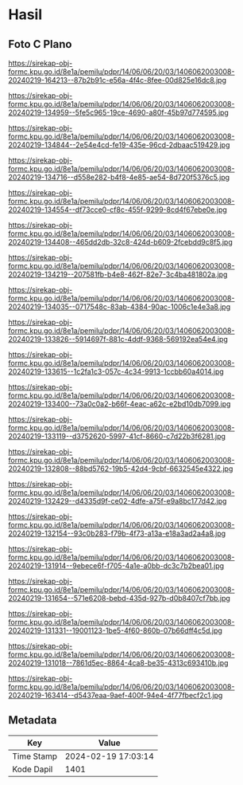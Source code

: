 # Hasil

## Foto C Plano

https://sirekap-obj-formc.kpu.go.id/8e1a/pemilu/pdpr/14/06/06/20/03/1406062003008-20240219-164213--87b2b91c-e56a-4f4c-8fee-00d825e16dc8.jpg

https://sirekap-obj-formc.kpu.go.id/8e1a/pemilu/pdpr/14/06/06/20/03/1406062003008-20240219-134959--5fe5c965-19ce-4690-a80f-45b97d774595.jpg

https://sirekap-obj-formc.kpu.go.id/8e1a/pemilu/pdpr/14/06/06/20/03/1406062003008-20240219-134844--2e54e4cd-fe19-435e-96cd-2dbaac519429.jpg

https://sirekap-obj-formc.kpu.go.id/8e1a/pemilu/pdpr/14/06/06/20/03/1406062003008-20240219-134716--d558e282-b4f8-4e85-ae54-8d720f5376c5.jpg

https://sirekap-obj-formc.kpu.go.id/8e1a/pemilu/pdpr/14/06/06/20/03/1406062003008-20240219-134554--df73cce0-cf8c-455f-9299-8cd4f67ebe0e.jpg

https://sirekap-obj-formc.kpu.go.id/8e1a/pemilu/pdpr/14/06/06/20/03/1406062003008-20240219-134408--465dd2db-32c8-424d-b609-2fcebdd9c8f5.jpg

https://sirekap-obj-formc.kpu.go.id/8e1a/pemilu/pdpr/14/06/06/20/03/1406062003008-20240219-134219--207581fb-b4e8-462f-82e7-3c4ba481802a.jpg

https://sirekap-obj-formc.kpu.go.id/8e1a/pemilu/pdpr/14/06/06/20/03/1406062003008-20240219-134035--0717548c-83ab-4384-90ac-1006c1e4e3a8.jpg

https://sirekap-obj-formc.kpu.go.id/8e1a/pemilu/pdpr/14/06/06/20/03/1406062003008-20240219-133826--5914697f-881c-4ddf-9368-569192ea54e4.jpg

https://sirekap-obj-formc.kpu.go.id/8e1a/pemilu/pdpr/14/06/06/20/03/1406062003008-20240219-133615--1c2fa1c3-057c-4c34-9913-1ccbb60a4014.jpg

https://sirekap-obj-formc.kpu.go.id/8e1a/pemilu/pdpr/14/06/06/20/03/1406062003008-20240219-133400--73a0c0a2-b66f-4eac-a62c-e2bd10db7099.jpg

https://sirekap-obj-formc.kpu.go.id/8e1a/pemilu/pdpr/14/06/06/20/03/1406062003008-20240219-133119--d3752620-5997-41cf-8660-c7d22b3f6281.jpg

https://sirekap-obj-formc.kpu.go.id/8e1a/pemilu/pdpr/14/06/06/20/03/1406062003008-20240219-132808--88bd5762-19b5-42d4-9cbf-6632545e4322.jpg

https://sirekap-obj-formc.kpu.go.id/8e1a/pemilu/pdpr/14/06/06/20/03/1406062003008-20240219-132429--d4335d9f-ce02-4dfe-a75f-e9a8bc177d42.jpg

https://sirekap-obj-formc.kpu.go.id/8e1a/pemilu/pdpr/14/06/06/20/03/1406062003008-20240219-132154--93c0b283-f79b-4f73-a13a-e18a3ad2a4a8.jpg

https://sirekap-obj-formc.kpu.go.id/8e1a/pemilu/pdpr/14/06/06/20/03/1406062003008-20240219-131914--9ebece6f-f705-4a1e-a0bb-dc3c7b2bea01.jpg

https://sirekap-obj-formc.kpu.go.id/8e1a/pemilu/pdpr/14/06/06/20/03/1406062003008-20240219-131654--571e6208-bebd-435d-927b-d0b8407cf7bb.jpg

https://sirekap-obj-formc.kpu.go.id/8e1a/pemilu/pdpr/14/06/06/20/03/1406062003008-20240219-131331--19001123-1be5-4f60-860b-07b66dff4c5d.jpg

https://sirekap-obj-formc.kpu.go.id/8e1a/pemilu/pdpr/14/06/06/20/03/1406062003008-20240219-131018--7861d5ec-8864-4ca8-be35-4313c693410b.jpg

https://sirekap-obj-formc.kpu.go.id/8e1a/pemilu/pdpr/14/06/06/20/03/1406062003008-20240219-163414--d5437eaa-9aef-400f-94e4-4f77fbecf2c1.jpg


## Metadata

| Key        | Value               |
| ---------- | ------------------- |
| Time Stamp | 2024-02-19 17:03:14 |
| Kode Dapil | 1401                |



